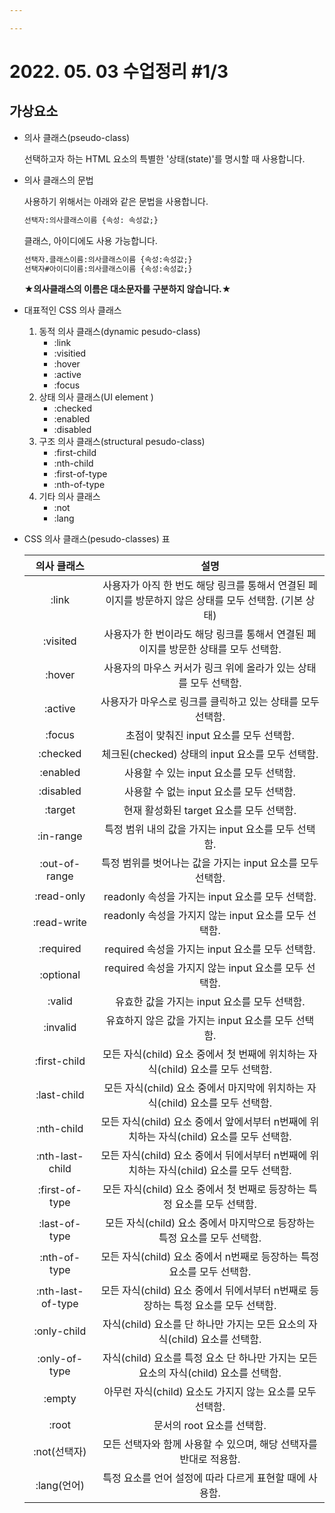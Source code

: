 ```yaml
---

---
```


# 2022. 05. 03 수업정리 #1/3

## 가상요소



+ 의사 클래스(pseudo-class)

  선택하고자 하는 HTML 요소의 특별한 '상태(state)'를 명시할 때 사용합니다.<br>

+ 의사 클래스의 문법

  사용하기 위해서는 아래와 같은 문법을 사용합니다.

  ```html
  선택자:의사클래스이름 {속성: 속성값;} 
  ```

  클래스, 아이디에도 사용 가능합니다.

  ```html
  선택자.클래스이름:의사클래스이름 {속성:속성값;}
  선택자#아이디이름:의사클래스이름 {속성:속성값;}
  ```

  **★의사클래스의 이름은 대소문자를 구분하지 않습니다.★**<br>

+ 대표적인 CSS 의사 클래스

  1. 동적 의사 클래스(dynamic pesudo-class)
     * :link
     * :visitied
     * :hover
     * :active
     * :focus<br>
  2. 상태 의사 클래스(UI element )
     + :checked
     + :enabled
     + :disabled<br>
  3. 구조 의사 클래스(structural pesudo-class)
     + :first-child
     + :nth-child
     + :first-of-type
     + :nth-of-type<br>
  4. 기타 의사 클래스
     + :not
     + :lang<br>

+ CSS 의사 클래스(pesudo-classes) 표

  |    의사 클래스    |                             설명                             |
  | :---------------: | :----------------------------------------------------------: |
  |       :link       | 사용자가 아직 한 번도 해당 링크를 통해서 연결된 페이지를 방문하지 않은 상태를 모두 선택함. (기본 상태) |
  |     :visited      | 사용자가 한 번이라도 해당 링크를 통해서 연결된 페이지를 방문한 상태를 모두 선택함. |
  |      :hover       | 사용자의 마우스 커서가 링크 위에 올라가 있는 상태를 모두 선택함. |
  |      :active      |  사용자가 마우스로 링크를 클릭하고 있는 상태를 모두 선택함.  |
  |      :focus       |           초점이 맞춰진 input 요소를 모두 선택함.            |
  |     :checked      |       체크된(checked) 상태의 input 요소를 모두 선택함.       |
  |     :enabled      |           사용할 수 있는 input 요소를 모두 선택함.           |
  |     :disabled     |           사용할 수 없는 input 요소를 모두 선택함.           |
  |      :target      |           현재 활성화된 target 요소를 모두 선택함.           |
  |     :in-range     |     특정 범위 내의 값을 가지는 input 요소를 모두 선택함.     |
  |   :out-of-range   |  특정 범위를 벗어나는 값을 가지는 input 요소를 모두 선택함.  |
  |    :read-only     |       readonly 속성을 가지는 input 요소를 모두 선택함.       |
  |    :read-write    |    readonly 속성을 가지지 않는 input 요소를 모두 선택함.     |
  |     :required     |       required 속성을 가지는 input 요소를 모두 선택함.       |
  |     :optional     |    required 속성을 가지지 않는 input 요소를 모두 선택함.     |
  |      :valid       |         유효한 값을 가지는 input 요소를 모두 선택함.         |
  |     :invalid      |     유효하지 않은 값을 가지는 input 요소를 모두 선택함.      |
  |   :first-child    | 모든 자식(child) 요소 중에서 첫 번째에 위치하는 자식(child) 요소를 모두 선택함. |
  |    :last-child    | 모든 자식(child) 요소 중에서 마지막에 위치하는 자식(child) 요소를 모두 선택함. |
  |    :nth-child     | 모든 자식(child) 요소 중에서 앞에서부터 n번째에 위치하는 자식(child) 요소를 모두 선택함. |
  |  :nth-last-child  | 모든 자식(child) 요소 중에서 뒤에서부터 n번째에 위치하는 자식(child) 요소를 모두 선택함. |
  |  :first-of-type   | 모든 자식(child) 요소 중에서 첫 번째로 등장하는 특정 요소를 모두 선택함. |
  |   :last-of-type   | 모든 자식(child) 요소 중에서 마지막으로 등장하는 특정 요소를 모두 선택함. |
  |   :nth-of-type    | 모든 자식(child) 요소 중에서 n번째로 등장하는 특정 요소를 모두 선택함. |
  | :nth-last-of-type | 모든 자식(child) 요소 중에서 뒤에서부터 n번째로 등장하는 특정 요소를 모두 선택함. |
  |    :only-child    | 자식(child) 요소를 단 하나만 가지는 모든 요소의 자식(child) 요소를 선택함. |
  |   :only-of-type   | 자식(child) 요소를 특정 요소 단 하나만 가지는 모든 요소의 자식(child) 요소를 선택함. |
  |      :empty       |  아무런 자식(child) 요소도 가지지 않는 요소를 모두 선택함.   |
  |       :root       |                  문서의 root 요소를 선택함.                  |
  |   :not(선택자)    | 모든 선택자와 함께 사용할 수 있으며, 해당 선택자를 반대로 적용함. |
  |    :lang(언어)    |   특정 요소를 언어 설정에 따라 다르게 표현할 때에 사용함.    |
